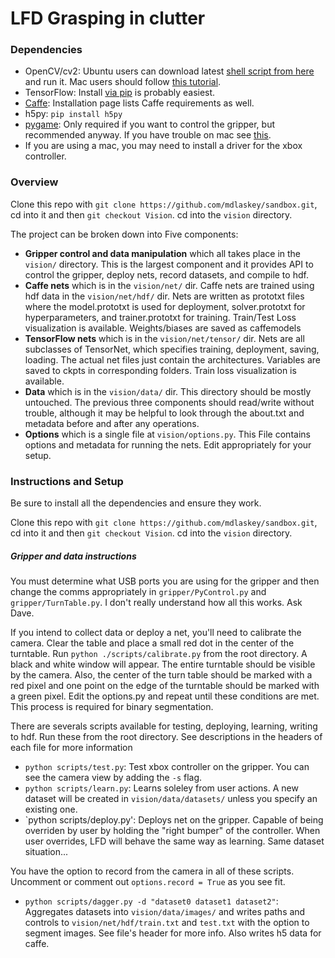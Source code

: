 # LFD Grasping in clutter

### Dependencies

* OpenCV/cv2: Ubuntu users can download latest [shell script from here](https://github.com/jayrambhia/Install-OpenCV/tree/master/Ubuntu) and run it. Mac users should follow
 [this tutorial](http://www.pyimagesearch.com/2015/06/15/install-opencv-3-0-and-python-2-7-on-osx/).
* TensorFlow: Install [via pip](https://www.tensorflow.org/versions/master/get_started/os_setup.html#pip-installation) is probably easiest.
* [Caffe](http://caffe.berkeleyvision.org/installation.html): Installation page lists Caffe requirements as well.
* h5py: `pip install h5py`
* [pygame](http://www.pygame.org/download.shtml): Only required if you want to control the gripper, but recommended anyway. If you have trouble on mac see [this](http://stackoverflow.com/questions/7775948/no-matching-architecture-in-universal-wrapper-when-importing-pygame).
* If you are using a mac, you may need to install a driver for the xbox controller.

### Overview

Clone this repo with `git clone https://github.com/mdlaskey/sandbox.git`, cd into it and then `git checkout Vision`. cd into the `vision` directory.

The project can be broken down into Five components:
* __Gripper control and data manipulation__ which all takes place in the `vision/` directory. This is the largest component and it provides API to control the gripper, deploy nets, record datasets, and compile to hdf.
* __Caffe nets__ which is in the `vision/net/` dir. Caffe nets are trained using hdf data in the `vision/net/hdf/` dir. Nets are written as prototxt files where the model.prototxt is used for deployment, solver.prototxt for hyperparameters, and trainer.prototxt for training. Train/Test Loss visualization is available. Weights/biases are saved as caffemodels
* __TensorFlow nets__ which is in the `vision/net/tensor/` dir. Nets are all subclasses of TensorNet, which specifies training, deployment, saving, loading. The actual net files just contain the architectures. Variables are saved to ckpts in corresponding folders. Train loss visualization is available.
* __Data__ which is in the `vision/data/` dir. This directory should be mostly untouched. The previous three components should read/write without trouble, although it may be helpful to look through the about.txt and metadata before and after any operations.
* __Options__ which is a single file at `vision/options.py`. This File contains options and metadata for running the nets. Edit appropriately for your setup.

### Instructions and Setup

Be sure to install all the dependencies and ensure they work.

Clone this repo with `git clone https://github.com/mdlaskey/sandbox.git`, cd into it and then `git checkout Vision`. cd into the `vision` directory.

##### Gripper and data instructions

You must determine what USB ports you are using for the gripper and then change the comms appropriately in `gripper/PyControl.py` and `gripper/TurnTable.py`. I don't really understand how all this works. Ask Dave.

If you intend to collect data or deploy a net, you'll need to calibrate the camera. Clear the table and place a small red dot in the center of the turntable. Run `python ./scripts/calibrate.py` from the root directory. A black and white window will appear. The entire turntable should be visible by the camera. Also, the center of the turn table should be marked with a red pixel and one point on the edge of the turntable should be marked with a green pixel. Edit the options.py and repeat until these conditions are met. This process is required for binary segmentation.

There are severals scripts available for testing, deploying, learning, writing to hdf. Run these from the root directory. See descriptions in the headers of each file for more information

* `python scripts/test.py`: Test xbox controller on the gripper. You can see the camera view by adding the `-s` flag. 
* `python scripts/learn.py`: Learns soleley from user actions. A new dataset will be created in `vision/data/datasets/` unless you specify an existing one.
* `python scripts/deploy.py': Deploys net on the gripper. Capable of being overriden by user by holding the "right bumper" of the controller. When user overrides, LFD will behave the same way as learning. Same dataset situation...

You have the option to record from the camera in all of these scripts. Uncomment or comment out `options.record = True` as you see fit.

* `python scripts/dagger.py -d "dataset0 dataset1 dataset2"`: Aggregates datasets into `vision/data/images/` and writes paths and controls to `vision/net/hdf/train.txt` and `test.txt` with the option to segment images. See file's header for more info. Also writes h5 data for caffe. 

